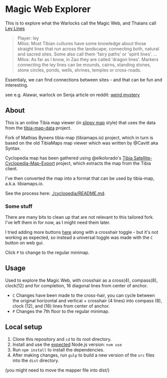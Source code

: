# Magic Web Explorer

This is to explore what the Warlocks call the Magic Web, and Thaians call [Ley Lines](https://tibia.fandom.com/wiki/Ley_Line) 

> Player: ley  
Milos: Most Tibian cultures have some knowledge about those straight lines that run across the landscape, connecting both, natural and sacred sites. Some also call them 'fairy paths' or 'spirit lines'. ...  
Milos: As far as I know, in Zao they are called 'dragon lines'. Markers connecting the ley lines can be mounds, cairns, standing stones, stone circles, ponds, wells, shrines, temples or cross-roads.

Essentialy, we can find connections between sites - and that can be fun and interesting.  

see e.g. Alawar, warlock on Senja article on reddit: [weird mystery](https://www.reddit.com/r/SolvingTibia/comments/146rj1t/the_weirdest_mystery_of_the_magic_web/)  

## About

This is an online Tibia map viewer (in [slippy map](https://wiki.openstreetmap.org/wiki/Slippy_Map) style) that uses the data from the [tibia-map-data](https://github.com/tibiamaps/tibia-map-data) project.  

Fork of Mathias Bynens tibia-map (tibiamaps.io) project, which in turn is based on the old TibiaMaps map viewer which was written by @Cavitt aka Syntax.  

Cyclopedia map has been gathered using @elkolorado's [Tibia Satellite-Cyclopedia-Map-Export](https://github.com/elkolorado/Tibia-Satellite-Cyclopedia-Map-Export) project, which extracts the map from the Tibia client.  

I've then converted the map into a format that can be used by tibia-map, a.k.a. tibiamaps.io.

See the process here: [./cyclopedia/README.md](./cyclopedia/README.md). 

### Some stuff

There are many bits to clean up that are not relevant to this tailored fork.  
I've left them in for now, as I might need them later.  

I tried adding more buttons [here](https://github.com/tibiamaps/tibia-map/blob/5c04720091325716c06a5d7b2868e8b3573423c4/src/_js/map.js#L388) along with a crosshair toggle - but it's not working as expected, so instead a universal toggle was made with the `C` button on web gui.  

Click `P` to change to the regular minimap.  

## Usage

Used to explore the Magic Web, with crosshair as a cross(4), compass(8), clock(12) and for completion, 16 diagonal lines from center of anchor.

- `C` Changes have been made to the cross-hair, you can cycle between the original horizontal and vertical + crosshair (4 lines) into compass (8), clock (12), and (16) lines from center of anchor.
- `P` Changes the 7th floor to the regular minimap.  

## Local setup

1. Clone this repository and `cd` to its root directory.
1. Install and use the [expected](https://github.com/tibiamaps/tibia-map/blob/main/.nvmrc) Node.js version: `nvm use`
1. Run `npm install` to install the dependencies.
1. After making changes, run `gulp` to build a new version of the `src` files into the `dist` directory.

(you might need to move the mapper file into dist/)
